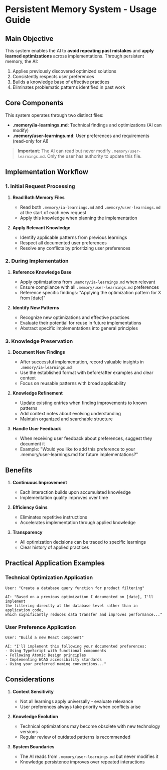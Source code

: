 <!-- exclude-from-toc -->
# Persistent Memory System - Usage Guide

## Main Objective

This system enables the AI to **avoid repeating past mistakes** and **apply learned optimizations** across implementations. Through persistent memory, the AI:

1. Applies previously discovered optimized solutions
2. Consistently respects user preferences
3. Builds a knowledge base of effective practices
4. Eliminates problematic patterns identified in past work

## Core Components

This system operates through two distinct files:

- **.memory/ia-learnings.md**: Technical findings and optimizations (AI can modify)
- **.memory/user-learnings.md**: User preferences and requirements (read-only for AI)

> **Important**: The AI can read but never modify `.memory/user-learnings.md`. Only the user has authority to update this file.

## Implementation Workflow

### 1. Initial Request Processing

1. **Read Both Memory Files**

   - Read both `.memory/ia-learnings.md` and `.memory/user-learnings.md` at the start of each new request
   - Apply this knowledge when planning the implementation

2. **Apply Relevant Knowledge**
   - Identify applicable patterns from previous learnings
   - Respect all documented user preferences
   - Resolve any conflicts by prioritizing user preferences

### 2. During Implementation

1. **Reference Knowledge Base**

   - Apply optimizations from `.memory/ia-learnings.md` when relevant
   - Ensure compliance with all `.memory/user-learnings.md` preferences
   - Reference specific findings: "Applying the optimization pattern for X from [date]"

2. **Identify New Patterns**
   - Recognize new optimizations and effective practices
   - Evaluate their potential for reuse in future implementations
   - Abstract specific implementations into general principles

### 3. Knowledge Preservation

1. **Document New Findings**

   - After successful implementation, record valuable insights in `.memory/ia-learnings.md`
   - Use the established format with before/after examples and clear context
   - Focus on reusable patterns with broad applicability

2. **Knowledge Refinement**

   - Update existing entries when finding improvements to known patterns
   - Add context notes about evolving understanding
   - Maintain organized and searchable structure

3. **Handle User Feedback**
   - When receiving user feedback about preferences, suggest they document it
   - Example: "Would you like to add this preference to your .memory/user-learnings.md for future implementations?"

## Benefits

1. **Continuous Improvement**

   - Each interaction builds upon accumulated knowledge
   - Implementation quality improves over time

2. **Efficiency Gains**

   - Eliminates repetitive instructions
   - Accelerates implementation through applied knowledge

3. **Transparency**
   - All optimization decisions can be traced to specific learnings
   - Clear history of applied practices

## Practical Application Examples

### Technical Optimization Application

```
User: "Create a database query function for product filtering"

AI: "Based on a previous optimization I documented on [date], I'll implement
the filtering directly at the database level rather than in application code,
which significantly reduces data transfer and improves performance..."
```

### User Preference Application

```
User: "Build a new React component"

AI: "I'll implement this following your documented preferences:
- Using TypeScript with functional components
- Following Atomic Design principles
- Implementing WCAG accessibility standards
- Using your preferred naming conventions..."
```

## Considerations

1. **Context Sensitivity**

   - Not all learnings apply universally - evaluate relevance
   - User preferences always take priority when conflicts arise

2. **Knowledge Evolution**

   - Technical optimizations may become obsolete with new technology versions
   - Regular review of outdated patterns is recommended

3. **System Boundaries**
   - The AI reads from `.memory/user-learnings.md` but never modifies it
   - Knowledge persistence improves over repeated interactions
